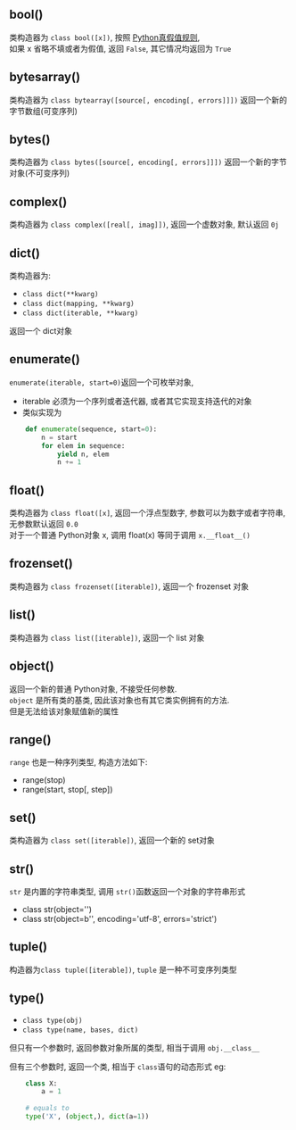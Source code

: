 ## bool()
类构造器为 `class bool([x])`, 按照 [Python真假值规则](programming/python/tips/true-value-testing),   
如果 x 省略不填或者为假值, 返回 `False`, 其它情况均返回为 `True`

## bytesarray()
类构造器为 `class bytearray([source[, encoding[, errors]]])` 返回一个新的字节数组(可变序列)

## bytes()
类构造器为 `class bytes([source[, encoding[, errors]]])` 返回一个新的字节对象(不可变序列)

## complex()
类构造器为 `class complex([real[, imag]])`, 返回一个虚数对象, 默认返回 `0j`

## dict()
类构造器为:
- `class dict(**kwarg)`
- `class dict(mapping, **kwarg)`
- `class dict(iterable, **kwarg)`

返回一个 dict对象

## enumerate()
`enumerate(iterable, start=0)`返回一个可枚举对象,
- iterable 必须为一个序列或者迭代器, 或者其它实现支持迭代的对象
- 类似实现为
```python
    def enumerate(sequence, start=0):
        n = start
        for elem in sequence:
            yield n, elem
            n += 1
```

## float()
类构造器为 `class float([x]`, 返回一个浮点型数字, 参数可以为数字或者字符串, 无参数默认返回 `0.0`  
对于一个普通 Python对象 x, 调用 float(x) 等同于调用 `x.__float__()`

## frozenset()
类构造器为 `class frozenset([iterable])`, 返回一个 frozenset 对象

## list()
类构造器为 `class list([iterable])`, 返回一个 list 对象

## object()
返回一个新的普通 Python对象, 不接受任何参数.   
`object` 是所有类的基类, 因此该对象也有其它类实例拥有的方法.  
但是无法给该对象赋值新的属性

## range()
`range` 也是一种序列类型, 构造方法如下:  
- range(stop)
- range(start, stop[, step])

## set()
类构造器为 `class set([iterable])`, 返回一个新的 set对象


## str()
`str` 是内置的字符串类型, 调用 `str()`函数返回一个对象的字符串形式
- class str(object='')
- class str(object=b'', encoding='utf-8', errors='strict')


## tuple()
构造器为`class tuple([iterable])`, `tuple` 是一种不可变序列类型

## type()
- `class type(obj)`
- `class type(name, bases, dict)`

但只有一个参数时, 返回参数对象所属的类型, 相当于调用 `obj.__class__`  

但有三个参数时, 返回一个类, 相当于 `class`语句的动态形式
eg: 
```python
    class X:
        a = 1
    
    # equals to
    type('X', (object,), dict(a=1))
```